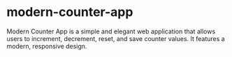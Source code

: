 # modern-counter-app
Modern Counter App is a simple and elegant web application that allows users to increment, decrement, reset, and save counter values. It features a modern, responsive design.
